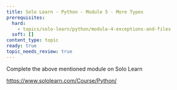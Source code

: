 ```yaml
---
title: Solo Learn - Python - Module 5 - More Types
prerequisites:
  hard:
    - topics/solo-learn/python/module-4-exceptions-and-files
  soft: []
content_type: topic
ready: true
topic_needs_review: true
---
```


Complete the above mentioned module on Solo Learn

https://www.sololearn.com/Course/Python/
